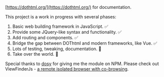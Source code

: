 [https://dothtml.org/](https://dothtml.org/) for documentation.

This project is a work in progress with several phases: 

1. Basic web building framework in JavaScript. ✅
2. Provide some JQuery-like syntax and functionality. ✅
3. Add routing and components. ✅
4. Bridge the gap between DOThtml and modern frameworks, like Vue. ✅
5. Lots of testing, tweaking, documentation. 🔲
6. Take over the world. 🔲

Special thanks to [dosy](https://www.npmjs.com/~dosy) for giving me the module on NPM. Please check out ViewFinderJs - [a remote isolated browser with co-browsing](https://github.com/i5ik/ViewFinderJS).
